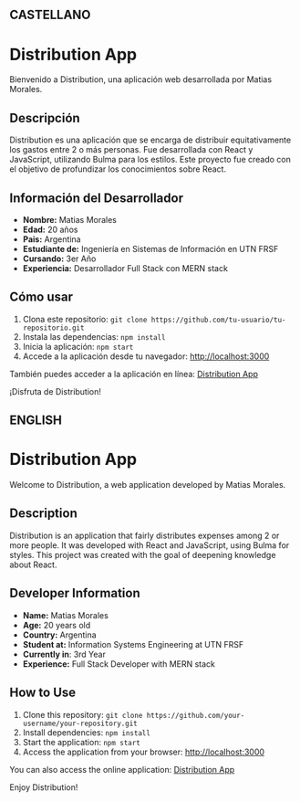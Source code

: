 ## CASTELLANO

# Distribution App

Bienvenido a Distribution, una aplicación web desarrollada por Matias Morales.

## Descripción
Distribution es una aplicación que se encarga de distribuir equitativamente los gastos entre 2 o más personas. Fue desarrollada con React y JavaScript, utilizando Bulma para los estilos. Este proyecto fue creado con el objetivo de profundizar los conocimientos sobre React.

## Información del Desarrollador
- **Nombre:** Matias Morales
- **Edad:** 20 años
- **Pais:** Argentina
- **Estudiante de:** Ingeniería en Sistemas de Información en UTN FRSF
- **Cursando:** 3er Año
- **Experiencia:** Desarrollador Full Stack con MERN stack

## Cómo usar
1. Clona este repositorio: `git clone https://github.com/tu-usuario/tu-repositorio.git`
2. Instala las dependencias: `npm install`
3. Inicia la aplicación: `npm start`
4. Accede a la aplicación desde tu navegador: [http://localhost:3000](http://localhost:3000)

También puedes acceder a la aplicación en línea: [Distribution App](https://distributionm.netlify.app/)

¡Disfruta de Distribution!


## ENGLISH    

# Distribution App

Welcome to Distribution, a web application developed by Matias Morales.

## Description
Distribution is an application that fairly distributes expenses among 2 or more people. It was developed with React and JavaScript, using Bulma for styles. This project was created with the goal of deepening knowledge about React.

## Developer Information
- **Name:** Matias Morales
- **Age:** 20 years old
- **Country:** Argentina 
- **Student at:** Information Systems Engineering at UTN FRSF
- **Currently in**: 3rd Year
- **Experience:** Full Stack Developer with MERN stack

## How to Use
1. Clone this repository: `git clone https://github.com/your-username/your-repository.git`
2. Install dependencies: `npm install`
3. Start the application: `npm start`
4. Access the application from your browser: [http://localhost:3000](http://localhost:3000)

You can also access the online application: [Distribution App](https://distributionm.netlify.app/)

Enjoy Distribution!